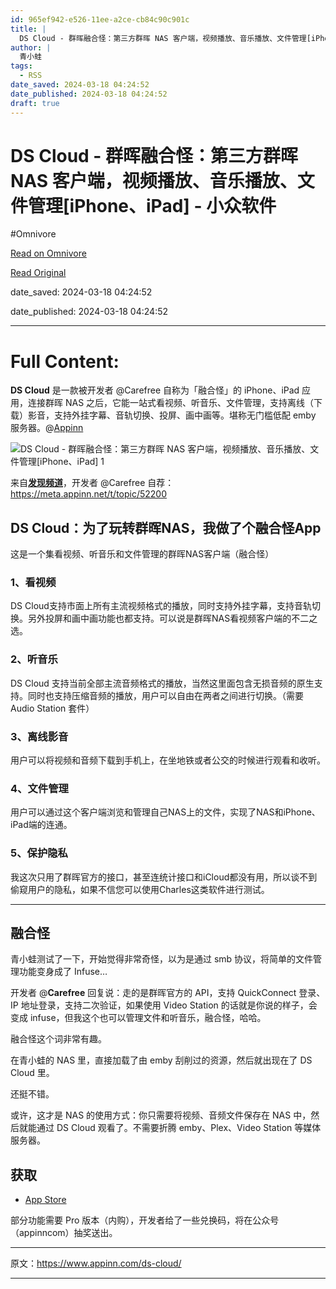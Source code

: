 ```yaml
---
id: 965ef942-e526-11ee-a2ce-cb84c90c901c
title: |
  DS Cloud - 群晖融合怪：第三方群晖 NAS 客户端，视频播放、音乐播放、文件管理[iPhone、iPad] - 小众软件
author: |
  青小蛙
tags:
  - RSS
date_saved: 2024-03-18 04:24:52
date_published: 2024-03-18 04:24:52
draft: true
---
```


# DS Cloud - 群晖融合怪：第三方群晖 NAS 客户端，视频播放、音乐播放、文件管理[iPhone、iPad] - 小众软件
#Omnivore

[Read on Omnivore](https://omnivore.app/me/ds-cloud-nas-i-phone-i-pad-18e51a039dc)

[Read Original](https://www.appinn.com/ds-cloud/)

date_saved: 2024-03-18 04:24:52

date_published: 2024-03-18 04:24:52

--- 

# Full Content: 

**DS Cloud** 是一款被开发者 @Carefree 自称为「融合怪」的 iPhone、iPad 应用，连接群晖 NAS 之后，它能一站式看视频、听音乐、文件管理，支持离线（下载）影音，支持外挂字幕、音轨切换、投屏、画中画等。堪称无门槛低配 emby 服务器。@[Appinn](https://www.appinn.com/ds-cloud/)

![DS Cloud - 群晖融合怪：第三方群晖 NAS 客户端，视频播放、音乐播放、文件管理[iPhone、iPad] 1](https://proxy-prod.omnivore-image-cache.app/1608x700,s-3_-Ihk3MoD9D0u1aaOrWKIvkSxNpQu1iPs5bVK0zPs/https://www.appinn.com/wp-content/uploads/2024/03/Appinn-feature-images-2024-03-18T155656.705.jpg "DS Cloud - 群晖融合怪：第三方群晖 NAS 客户端，视频播放、音乐播放、文件管理[iPhone、iPad] 1")

来自[**发现频道**](https://meta.appinn.net/c/faxian/10)，开发者 @Carefree 自荐：<https://meta.appinn.net/t/topic/52200>

## DS Cloud：为了玩转群晖NAS，我做了个融合怪App

这是一个集看视频、听音乐和文件管理的群晖NAS客户端（融合怪）

### 1、看视频

DS Cloud支持市面上所有主流视频格式的播放，同时支持外挂字幕，支持音轨切换。另外投屏和画中画功能也都支持。可以说是群晖NAS看视频客户端的不二之选。

### 2、听音乐

DS Cloud 支持当前全部主流音频格式的播放，当然这里面包含无损音频的原生支持。同时也支持压缩音频的播放，用户可以自由在两者之间进行切换。（需要 Audio Station 套件）

### 3、离线影音

用户可以将视频和音频下载到手机上，在坐地铁或者公交的时候进行观看和收听。

### 4、文件管理

用户可以通过这个客户端浏览和管理自己NAS上的文件，实现了NAS和iPhone、iPad端的连通。

### 5、保护隐私

我这次只用了群晖官方的接口，甚至连统计接口和iCloud都没有用，所以谈不到偷窥用户的隐私，如果不信您可以使用Charles这类软件进行测试。

---

## 融合怪

青小蛙测试了一下，开始觉得非常奇怪，以为是通过 smb 协议，将简单的文件管理功能变身成了 Infuse…

开发者 @**Carefree** 回复说：走的是群晖官方的 API​，支持 QuickConnect 登录、IP 地址登录，支持二次验证，如果使用 Video Station 的话就是你说的样子，会变成 infuse，但我这个也可以管理文件和听音乐，融合怪，哈哈。

融合怪这个词非常有趣。

在青小蛙的 NAS 里，直接加载了由 emby 刮削过的资源，然后就出现在了 DS Cloud 里。

还挺不错。

或许，这才是 NAS 的使用方式：你只需要将视频、音频文件保存在 NAS 中，然后就能通过 DS Cloud 观看了。不需要折腾 emby、Plex、Video Station 等媒体服务器。

## 获取

* [App Store](https://apps.apple.com/cn/app/ds-cloud-%E9%AB%98%E6%B8%85%E5%BD%B1%E7%89%87-%E6%97%A0%E6%8D%9F%E9%9F%B3%E4%B9%90%E8%BD%BB%E6%9D%BE%E6%92%AD%E6%94%BE/id6476057278)

部分功能需要 Pro 版本（内购），开发者给了一些兑换码，将在公众号（appinncom）抽奖送出。

---

原文：https://www.appinn.com/ds-cloud/

---

